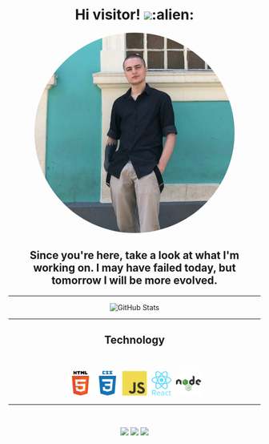 <h1 align="center">Hi visitor! <img src="https://raw.githubusercontent.com/kaueMarques/kaueMarques/master/hi.gif" width="30px">:alien:</h1>

<p align="center">
<img src="img/personal.jpg" style="border-radius:50%" width="400px">
</p>

<h2 align="center">Since you're here, take a look at what I'm working on. I may have failed today, but tomorrow I will be more evolved.</h2>


---

<div align="center"> 

![GitHub Stats](https://github-readme-stats.anuraghazra1.vercel.app/api?username=SkinHx&show_icons=true&hide_border=true)
</div>

---

<h2 align="center">Technology</h2>

<br/>

<p align="center">
<img src="https://raw.githubusercontent.com/devicons/devicon/master/icons/html5/html5-original-wordmark.svg" alt="html5"  width="50px" height="50px"/>
<img src="https://raw.githubusercontent.com/devicons/devicon/master/icons/css3/css3-plain-wordmark.svg" alt="css3"  width="50px" height="50px"/>
<img src="https://raw.githubusercontent.com/devicons/devicon/master/icons/javascript/javascript-original.svg" alt="javascript" width="50px" height="50px"/>
<img src="https://raw.githubusercontent.com/devicons/devicon/master/icons/react/react-original-wordmark.svg" alt="react" width="50px" height="50px"/>
<img src="https://raw.githubusercontent.com/devicons/devicon/master/icons/nodejs/nodejs-original-wordmark.svg" alt="nodejs" width="50px" height="50px"/>
</p>

---

<br />
<p align="center">
    <a href="https://www.linkedin.com/in/eduardo-froelich-developer/" alt="Linkedin">
    <img src="https://img.shields.io/badge/-Linkedin-0e76a8?style=for-the-badge&logo=Linkedin&logoColor=white&link=https://www.linkedin.com/in/eduardo-froelich-developer/"></a>
    <a href="mailto:eduardofroelich.dev@gmail.com" alt="Whatsapp">
    <img src="https://img.shields.io/badge/-Gmail-bb001b?style=for-the-badge&logo=Gmail&logoColor=white&link=mailto:eduardofroelich.dev@gmail.com"></a>
    <a href="https://api.whatsapp.com/send?phone=5541999193311" alt="Whatsapp">
    <img src="https://img.shields.io/badge/-Whatsapp-4fce5d?style=for-the-badge&logo=Whatsapp&logoColor=white&link=https://api.whatsapp.com/send?phone=5541999193311"></a>
</p>